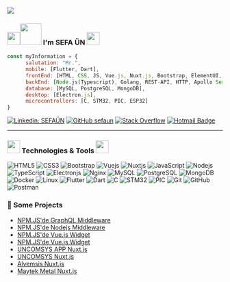 ![](https://komarev.com/ghpvc/?username=sefaun&color=brightgreen)

### <img src="https://raw.githubusercontent.com/aemmadi/aemmadi/master/wave.gif" width="30"><img src="https://media.giphy.com/media/MEFVcuRIoVETUMYZEe/giphy.gif" width="50"> I'm SEFA ÜN <img src="https://media.giphy.com/media/l46CxDIh6HDiH9ndm/giphy.gif" width="30">

```javascript
const myInformation = {
      salutation: "Mr.",
      mobile: [Flutter, Dart],
      frontEnd: [HTML, CSS, JS, Vue.js, Nuxt.js, Bootstrap, ElementUI, Vuesax],
      backEnd: [Node.js(Typescript), Golang, REST-API, HTTP, Apollo Server(GraphQL), Socket.io, Websocket, Protobuf, TCP/IP, MQTT Broker, RabbitMQ, Redis, NGINX],
      database: [MySQL, PostgreSQL, MongoDB],
      desktop: [Electron.js],
      microcontrollers: [C, STM32, PIC, ESP32]
}
```

[![Linkedin: SEFAÜN](https://img.shields.io/badge/-SefaÜN-blue?style=flat-square&logo=Linkedin&logoColor=white&link=https://www.linkedin.com/in/sefa-ün-856034172/)](https://www.linkedin.com/in/sefa-ün-856034172/)
[![GitHub sefaun](https://img.shields.io/github/followers/sefaun?label=follow&style=social)](https://github.com/sefaun)
[![Stack Overflow](https://img.shields.io/badge/-Stack%20Overflow-222222?style=flat-square&logo=stack-overflow&logoColor=white&link=https://stackoverflow.com/users/14761370/sefaun)](https://stackoverflow.com/users/14761370/sefaun?tab=profile)
[![Hotmail Badge](https://img.shields.io/badge/-sefaun6654@hotmail.com-007fff?style=flat-square&logo=Hotmail&logoColor=white&link=mailto:sefaun6654@hotmail.com)](mailto:sefaun6654@hotmail.com)

---
### <img src="https://media.giphy.com/media/9dO6eZxWeDWwM/giphy.gif" width="30"> Technologies & Tools  <img src="https://media.giphy.com/media/WUlplcMpOCEmTGBtBW/giphy.gif" width="30">

![HTML5](https://img.shields.io/badge/-HTML5-ff4040?style=flat-square&logo=html5&logoColor=white)
![CSS3](https://img.shields.io/badge/-CSS3-ff4040?style=flat-square&logo=css3)
![Bootstrap](https://img.shields.io/badge/-Bootstrap-ff4040?style=flat-square&logo=bootstrap)
![Vuejs](https://img.shields.io/badge/-Vuejs-ff4040?style=flat-square&logo=Vue.js)
![Nuxtjs](https://img.shields.io/badge/-Nuxtjs-ff4040?style=flat-square&logo=Nuxt.js)
![JavaScript](https://img.shields.io/badge/-JavaScript-black?style=flat-square&logo=javascript)
![Nodejs](https://img.shields.io/badge/-Nodejs-black?style=flat-square&logo=Node.js)
![TypeScript](https://img.shields.io/badge/-TypeScript-black?style=flat-square&logo=typescript)
![Electronjs](https://img.shields.io/badge/-Electronjs-yellow?style=flat-square&logo=elektron.js)
![Nginx](https://img.shields.io/badge/-Nginx-purple?style=flat-square&logo=nginx)
![MySQL](https://img.shields.io/badge/-MySQL-purple?style=flat-square&logo=mysql)
![PostgreSQL](https://img.shields.io/badge/-Postgresql-purple?style=flat-square&logo=postgresql)
![MongoDB](https://img.shields.io/badge/-MongoDB-purple?style=flat-square&logo=Mongodb)
![Docker](https://img.shields.io/badge/-Docker-purple?style=flat-square&logo=docker)
![Linux](https://img.shields.io/badge/-Linux-purple?style=flat-square&logo=linux)
![Flutter](https://img.shields.io/badge/-Flutter-blue?style=flat-square&logo=flutter)
![Dart](https://img.shields.io/badge/-Dart-blue?style=flat-square&logo=dart)
![C](https://img.shields.io/badge/-C-00599C?style=flat-square&logo=c)
![STM32](https://img.shields.io/badge/-STM32-00599C?style=flat-square&logo=c)
![PIC](https://img.shields.io/badge/-PIC-00599C?style=flat-square&logo=c)
![Git](https://img.shields.io/badge/-Git-green?style=flat-square&logo=git)
![GitHub](https://img.shields.io/badge/-GitHub-green?style=flat-square&logo=github)
![Postman](https://img.shields.io/badge/-Postman-green?style=flat-square&logo=postman)

### 💪 Some Projects

* [NPM.JS'de GraphQL Middleware](https://www.npmjs.com/package/graphql-resolvers-middleware)
* [NPM.JS'de Nodejs Middleware](https://www.npmjs.com/package/nodejs-middleware)
* [NPM.JS'de Vue.js Widget](https://www.npmjs.com/package/control-widget)
* [NPM.JS'de Vue.js Widget](https://www.npmjs.com/package/digital-bar-gauge)
* [UNCOMSYS APP Nuxt.js](https://app.uncomsys.com)
* [UNCOMSYS Nuxt.js](https://uncomsys.com)
* [Alvemsis Nuxt.js](http://www.alvemsis.com/)
* [Maytek Metal Nuxt.js](http://www.maytekmetal.com/)
